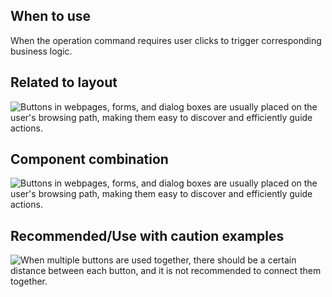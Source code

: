 ## When to use

When the operation command requires user clicks to trigger corresponding business logic.

## Related to layout

![ Buttons in webpages, forms, and dialog boxes are usually placed on the user's browsing path, making them easy to discover and efficiently guide actions.](01)

## Component combination

![ Buttons in webpages, forms, and dialog boxes are usually placed on the user's browsing path, making them easy to discover and efficiently guide actions.](02)

## Recommended/Use with caution examples

![ When multiple buttons are used together, there should be a certain distance between each button, and it is not recommended to connect them together.](03)
